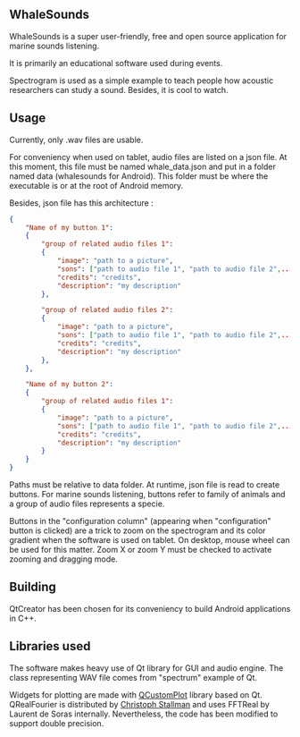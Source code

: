## WhaleSounds
WhaleSounds is a super user-friendly, free and open source application for marine sounds listening. 

It is primarily an educational software used during events.

Spectrogram is used as a simple example to teach people how acoustic researchers can study a sound. Besides, it is cool to watch.

## Usage
Currently, only .wav files are usable.

For conveniency when used on tablet, audio files are listed on a json file.
At this moment, this file must be named whale_data.json and put in a folder named data (whalesounds for Android). This folder must be where the executable is or at the root of Android memory.

Besides, json file has this architecture :
```json
{
	"Name of my button 1":
	{
		"group of related audio files 1":
		{
			"image": "path to a picture",
			"sons": ["path to audio file 1", "path to audio file 2",...],
			"credits": "credits",
			"description": "my description"
		},

		"group of related audio files 2":
		{
			"image": "path to a picture",
			"sons": ["path to audio file 1", "path to audio file 2",...],
			"credits": "credits",
			"description": "my description"
		},
	},

	"Name of my button 2":
	{
		"group of related audio files 1":
		{
			"image": "path to a picture",
			"sons": ["path to audio file 1", "path to audio file 2",...],
			"credits": "credits",
			"description": "my description"
		}
	}
}
```

Paths must be relative to data folder.
At runtime, json file is read to create buttons. For marine sounds listening, buttons refer to family of animals and a group of audio files represents a specie.

Buttons in the "configuration column" (appearing when "configuration" button is clicked) are a trick to zoom on the spectrogram and its color gradient when the software is used on tablet. On desktop, mouse wheel can be used for this matter. Zoom X or zoom Y must be checked to activate zooming and dragging mode.


## Building
QtCreator has been chosen for its conveniency to build Android applications in C++. 

## Libraries used
The software makes heavy use of Qt library for GUI and audio engine.
The class representing WAV file comes from "spectrum" example of Qt.

Widgets for plotting are made with [QCustomPlot](https://www.qcustomplot.com/) library based on Qt.
QRealFourier is distributed by [Christoph Stallman](https://github.com/visore/QRealFourier) and uses FFTReal by Laurent de Soras internally. Nevertheless, the code has been modified to support double precision.
